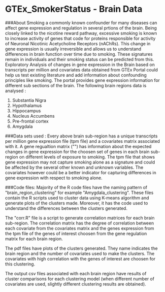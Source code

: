 # GTEx_SmokerStatus - Brain Data

###About
Smoking a commonly known confounder for many diseases can affect gene expression and regulation in several prtions of the brain. Being closely linked to the nicotine reward pathway, excessive smoking is known to increase activity of genes that code for proteins responsible for activity of Neuronal Nicotinic Acetycholine Receptors (nAChRs). This change in gene expression is usually irreversible and allows us to understand differences in brain function over time due to smoking. These signatures remain in individuals and their smoking status can be predicted from this. Exploratory Analysis of changes in gene expression in the Brain based on transcripts per million and covariates data obtained from GTEx Portal could help us test existing literature and add information about confounding principles like smoking. The portal provides gene expression information for different sub sections of the brain. The following brain regions data is analysed :

1. Substantia Nigra
2. Hypothalamus
3. Hippocampus
4. Nucleus Accumbens
5. Pre-frontal cortex
6. Amygdala


###Data sets used :
Every above brain sub-region has a unique transcripts per million gene expression file (tpm file) and a covariates matrix associated with it. A gene regualtion matrix  ("") has information about the expected changes in gene expression for the choosen set of genes in each brain sub-region on different levels of exposure to smoking. The tpm file that shows gene expression may not capture smoking alone as a signature and could be affected by the several other known and unknown variables. The covariates however could be a better indicator for capturing differences in gene expression with respect to smoking alone. 

###Code files:
Majority of the R code files have the naming pattern of "brain_region_clustering" for example "Amygdala_clustering". These files contain the R scripts used to cluster data using K-means algorithm and generate plots of the clusters made. Moreover, it has the code used to understand the differences between the clusters generated. 

The "corr.R" file is a script to generate correlation matrices for each brain sub-region. The correlation matrix has the degree of correlation between each covariate from the covariates matrix and the genes expression from the tpm file of the genes of interest choosen from the gene regulation matrix for each brain region.

The pdf files have plots of the clusters generated. They name indicates the brain region and the number of covariates used to make the clusters. The covariates with high correlation with the genes of interest are choosen for this clustering. 

The output csv files associated with each brain region have results of cluster comparisons for each clustering model (when different number of covariates are used, slightly different clustering results are obtained). 

